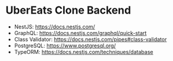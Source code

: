# UberEats Clone Backend

- NestJS: https://docs.nestjs.com/
- GraphQL: https://docs.nestjs.com/graphql/quick-start
- Class Validator: https://docs.nestjs.com/pipes#class-validator
- PostgreSQL: https://www.postgresql.org/
- TypeORM: https://docs.nestjs.com/techniques/database
